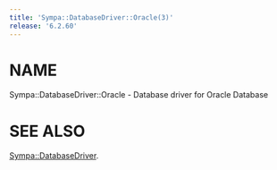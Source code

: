 ```yaml
---
title: 'Sympa::DatabaseDriver::Oracle(3)'
release: '6.2.60'
---
```


# NAME

Sympa::DatabaseDriver::Oracle - Database driver for Oracle Database

# SEE ALSO

[Sympa::DatabaseDriver](./Sympa-DatabaseDriver.3.md).
